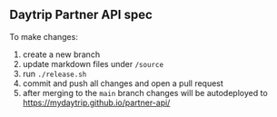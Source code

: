 ## Daytrip Partner API spec

To make changes:

1. create a new branch
2. update markdown files under `/source`
3. run `./release.sh`
4. commit and push all changes and open a pull request
5. after merging to the `main` branch changes will be autodeployed to https://mydaytrip.github.io/partner-api/
